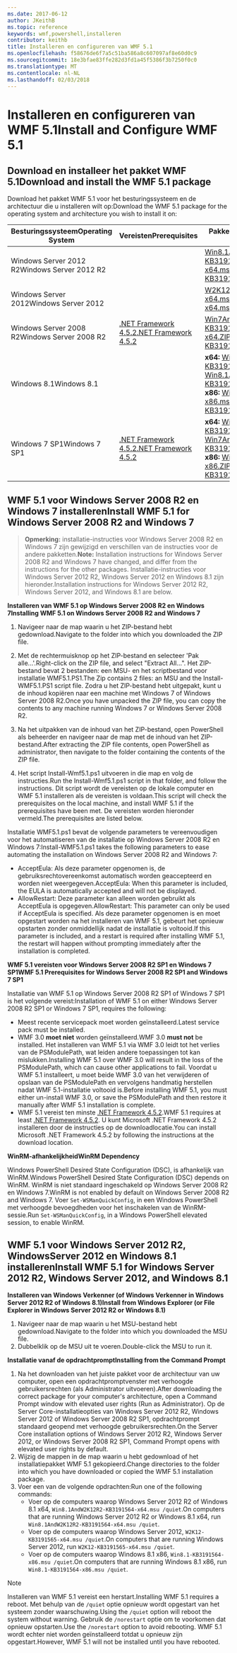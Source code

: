 ```yaml
---
ms.date: 2017-06-12
author: JKeithB
ms.topic: reference
keywords: wmf,powershell,installeren
contributor: keithb
title: Installeren en configureren van WMF 5.1
ms.openlocfilehash: f58676de6f7a5c51ba586a8c607097af8e60d0c9
ms.sourcegitcommit: 18e3bfae83ffe282d3fd1a45f5386f3b7250f0c0
ms.translationtype: MT
ms.contentlocale: nl-NL
ms.lasthandoff: 02/03/2018
---
```

# <a name="install-and-configure-wmf-51"></a><span data-ttu-id="953db-103">Installeren en configureren van WMF 5.1</span><span class="sxs-lookup"><span data-stu-id="953db-103">Install and Configure WMF 5.1</span></span> #


## <a name="download-and-install-the-wmf-51-package"></a><span data-ttu-id="953db-104">Download en installeer het pakket WMF 5.1</span><span class="sxs-lookup"><span data-stu-id="953db-104">Download and install the WMF 5.1 package</span></span>

<span data-ttu-id="953db-105">Download het pakket WMF 5.1 voor het besturingssysteem en de architectuur die u installeren wilt op:</span><span class="sxs-lookup"><span data-stu-id="953db-105">Download the WMF 5.1 package for the operating system and architecture you wish to install it on:</span></span>

| <span data-ttu-id="953db-106">Besturingssysteem</span><span class="sxs-lookup"><span data-stu-id="953db-106">Operating System</span></span>       | <span data-ttu-id="953db-107">Vereisten</span><span class="sxs-lookup"><span data-stu-id="953db-107">Prerequisites</span></span>           | <span data-ttu-id="953db-108">Pakket koppelingen</span><span class="sxs-lookup"><span data-stu-id="953db-108">Package Links</span></span>                          |
|------------------------|-------------------------|----------------------------------------|
| <span data-ttu-id="953db-109">Windows Server 2012 R2</span><span class="sxs-lookup"><span data-stu-id="953db-109">Windows Server 2012 R2</span></span> |                         | <span data-ttu-id="953db-110">[Win8.1AndW2K12R2-KB3191564-x64.msu][]</span><span class="sxs-lookup"><span data-stu-id="953db-110">[Win8.1AndW2K12R2-KB3191564-x64.msu][]</span></span> |
| <span data-ttu-id="953db-111">Windows Server 2012</span><span class="sxs-lookup"><span data-stu-id="953db-111">Windows Server 2012</span></span>    |                         | <span data-ttu-id="953db-112">[W2K12-KB3191565-x64.msu][]</span><span class="sxs-lookup"><span data-stu-id="953db-112">[W2K12-KB3191565-x64.msu][]</span></span>            |
| <span data-ttu-id="953db-113">Windows Server 2008 R2</span><span class="sxs-lookup"><span data-stu-id="953db-113">Windows Server 2008 R2</span></span> | <span data-ttu-id="953db-114">[.NET Framework 4.5.2][]</span><span class="sxs-lookup"><span data-stu-id="953db-114">[.NET Framework 4.5.2][]</span></span>| <span data-ttu-id="953db-115">[Win7AndW2K8R2-KB3191566-x64.ZIP][]</span><span class="sxs-lookup"><span data-stu-id="953db-115">[Win7AndW2K8R2-KB3191566-x64.ZIP][]</span></span>    |
| <span data-ttu-id="953db-116">Windows 8.1</span><span class="sxs-lookup"><span data-stu-id="953db-116">Windows 8.1</span></span>            |                         | <span data-ttu-id="953db-117">**x64:** [Win8.1AndW2K12R2-KB3191564-x64.msu][]</span><span class="sxs-lookup"><span data-stu-id="953db-117">**x64:** [Win8.1AndW2K12R2-KB3191564-x64.msu][]</span></span></br><span data-ttu-id="953db-118">**x86:** [Win8.1-KB3191564-x86.msu][]</span><span class="sxs-lookup"><span data-stu-id="953db-118">**x86:** [Win8.1-KB3191564-x86.msu][]</span></span> |
| <span data-ttu-id="953db-119">Windows 7 SP1</span><span class="sxs-lookup"><span data-stu-id="953db-119">Windows 7 SP1</span></span>          | <span data-ttu-id="953db-120">[.NET Framework 4.5.2][]</span><span class="sxs-lookup"><span data-stu-id="953db-120">[.NET Framework 4.5.2][]</span></span>| <span data-ttu-id="953db-121">**x64:** [Win7AndW2K8R2-KB3191566-x64.ZIP][]</span><span class="sxs-lookup"><span data-stu-id="953db-121">**x64:** [Win7AndW2K8R2-KB3191566-x64.ZIP][]</span></span></br><span data-ttu-id="953db-122">**x86:** [Win7-KB3191566-x86.ZIP][]</span><span class="sxs-lookup"><span data-stu-id="953db-122">**x86:** [Win7-KB3191566-x86.ZIP][]</span></span> |

[.NET Framework 4.5.2]: https://www.microsoft.com/download/details.aspx?id=42642
[W2K12-KB3191565-x64.msu]: https://go.microsoft.com/fwlink/?linkid=839513
[Win7-KB3191566-x86.ZIP]: https://go.microsoft.com/fwlink/?linkid=839522
[Win7AndW2K8R2-KB3191566-x64.ZIP]: https://go.microsoft.com/fwlink/?linkid=839523
[Win8.1-KB3191564-x86.msu]: https://go.microsoft.com/fwlink/?linkid=839521
[Win8.1AndW2K12R2-KB3191564-x64.msu]: https://go.microsoft.com/fwlink/?linkid=839516

## <a name="install-wmf-51-for-windows-server-2008-r2-and-windows-7"></a><span data-ttu-id="953db-129">WMF 5.1 voor Windows Server 2008 R2 en Windows 7 installeren</span><span class="sxs-lookup"><span data-stu-id="953db-129">Install WMF 5.1 for Windows Server 2008 R2 and Windows 7</span></span>

> <span data-ttu-id="953db-130">**Opmerking:** installatie-instructies voor Windows Server 2008 R2 en Windows 7 zijn gewijzigd en verschillen van de instructies voor de andere pakketten.</span><span class="sxs-lookup"><span data-stu-id="953db-130">**Note:** Installation instructions for Windows Server 2008 R2 and Windows 7 have changed, and differ from the instructions for the other packages.</span></span> <span data-ttu-id="953db-131">Installatie-instructies voor Windows Server 2012 R2, Windows Server 2012 en Windows 8.1 zijn hieronder.</span><span class="sxs-lookup"><span data-stu-id="953db-131">Installation instructions for Windows Server 2012 R2, Windows Server 2012, and Windows 8.1 are below.</span></span>

<span data-ttu-id="953db-132">**Installeren van WMF 5.1 op Windows Server 2008 R2 en Windows 7**</span><span class="sxs-lookup"><span data-stu-id="953db-132">**Installing WMF 5.1 on Windows Server 2008 R2 and Windows 7**</span></span>

1. <span data-ttu-id="953db-133">Navigeer naar de map waarin u het ZIP-bestand hebt gedownload.</span><span class="sxs-lookup"><span data-stu-id="953db-133">Navigate to the folder into which you downloaded the ZIP file.</span></span>

2. <span data-ttu-id="953db-134">Met de rechtermuisknop op het ZIP-bestand en selecteer 'Pak alle...'.</span><span class="sxs-lookup"><span data-stu-id="953db-134">Right-click on the ZIP file, and select "Extract All...".</span></span> <span data-ttu-id="953db-135">Het ZIP-bestand bevat 2 bestanden: een MSU- en het scriptbestand voor installatie WMF5.1.PS1.</span><span class="sxs-lookup"><span data-stu-id="953db-135">The Zip contains 2 files: an MSU and the Install-WMF5.1.PS1 script file.</span></span>
<span data-ttu-id="953db-136">Zodra u het ZIP-bestand hebt uitgepakt, kunt u de inhoud kopiëren naar een machine met Windows 7 of Windows Server 2008 R2.</span><span class="sxs-lookup"><span data-stu-id="953db-136">Once you have unpacked the ZIP file, you can copy the contents to any machine running Windows 7 or Windows Server 2008 R2.</span></span>

3. <span data-ttu-id="953db-137">Na het uitpakken van de inhoud van het ZIP-bestand, open PowerShell als beheerder en navigeer naar de map met de inhoud van het ZIP-bestand.</span><span class="sxs-lookup"><span data-stu-id="953db-137">After extracting the ZIP file contents, open PowerShell as administrator, then navigate to the folder containing the contents of the ZIP file.</span></span>

4. <span data-ttu-id="953db-138">Het script Install-Wmf5.1.ps1 uitvoeren in die map en volg de instructies.</span><span class="sxs-lookup"><span data-stu-id="953db-138">Run the Install-Wmf5.1.ps1 script in that folder, and follow the instructions.</span></span> <span data-ttu-id="953db-139">Dit script wordt de vereisten op de lokale computer en WMF 5.1 installeren als de vereisten is voldaan.</span><span class="sxs-lookup"><span data-stu-id="953db-139">This script will check the prerequisites on the local machine, and install WMF 5.1 if the prerequisites have been met.</span></span> <span data-ttu-id="953db-140">De vereisten worden hieronder vermeld.</span><span class="sxs-lookup"><span data-stu-id="953db-140">The prerequisites are listed below.</span></span>

<span data-ttu-id="953db-141">Installatie WMF5.1.ps1 bevat de volgende parameters te vereenvoudigen voor het automatiseren van de installatie op Windows Server 2008 R2 en Windows 7:</span><span class="sxs-lookup"><span data-stu-id="953db-141">Install-WMF5.1.ps1 takes the following parameters to ease automating the installation on Windows Server 2008 R2 and Windows 7:</span></span>

- <span data-ttu-id="953db-142">AcceptEula: Als deze parameter opgenomen is, de gebruiksrechtovereenkomst automatisch worden geaccepteerd en worden niet weergegeven.</span><span class="sxs-lookup"><span data-stu-id="953db-142">AcceptEula: When this parameter is included, the EULA is automatically accepted and will not be displayed.</span></span>
- <span data-ttu-id="953db-143">AllowRestart: Deze parameter kan alleen worden gebruikt als AcceptEula is opgegeven.</span><span class="sxs-lookup"><span data-stu-id="953db-143">AllowRestart: This parameter can only be used if AcceptEula is specified.</span></span> <span data-ttu-id="953db-144">Als deze parameter opgenomen is en moet opgestart worden na het installeren van WMF 5.1, gebeurt het opnieuw opstarten zonder onmiddellijk nadat de installatie is voltooid.</span><span class="sxs-lookup"><span data-stu-id="953db-144">If this parameter is included, and a restart is required after installing WMF 5.1, the restart will happen without prompting immediately after the installation is completed.</span></span>

<span data-ttu-id="953db-145">**WMF 5.1 vereisten voor Windows Server 2008 R2 SP1 en Windows 7 SP1**</span><span class="sxs-lookup"><span data-stu-id="953db-145">**WMF 5.1 Prerequisites for Windows Server 2008 R2 SP1 and Windows 7 SP1**</span></span>

<span data-ttu-id="953db-146">Installatie van WMF 5.1 op Windows Server 2008 R2 SP1 of Windows 7 SP1 is het volgende vereist:</span><span class="sxs-lookup"><span data-stu-id="953db-146">Installation of WMF 5.1 on either Windows Server 2008 R2 SP1 or Windows 7 SP1, requires the following:</span></span>
- <span data-ttu-id="953db-147">Meest recente servicepack moet worden geïnstalleerd.</span><span class="sxs-lookup"><span data-stu-id="953db-147">Latest service pack must be installed.</span></span>
- <span data-ttu-id="953db-148">WMF 3.0 **moet niet** worden geïnstalleerd.</span><span class="sxs-lookup"><span data-stu-id="953db-148">WMF 3.0 **must not** be installed.</span></span> <span data-ttu-id="953db-149">Het installeren van WMF 5.1 via WMF 3.0 leidt tot het verlies van de PSModulePath, wat leiden andere toepassingen tot kan mislukken.</span><span class="sxs-lookup"><span data-stu-id="953db-149">Installing WMF 5.1 over WMF 3.0 will result in the loss of the PSModulePath, which can cause other applications to fail.</span></span> <span data-ttu-id="953db-150">Voordat u WMF 5.1 installeert, u moet beide WMF 3.0 van het verwijderen of opslaan van de PSModulePath en vervolgens handmatig herstellen nadat WMF 5.1-installatie voltooid is.</span><span class="sxs-lookup"><span data-stu-id="953db-150">Before installing WMF 5.1, you must either un-install WMF 3.0, or save the PSModulePath and then restore it manually after WMF 5.1 installation is complete.</span></span>
- <span data-ttu-id="953db-151">WMF 5.1 vereist ten minste [.NET Framework 4.5.2](https://www.microsoft.com/en-ca/download/details.aspx?id=42642).</span><span class="sxs-lookup"><span data-stu-id="953db-151">WMF 5.1 requires at least [.NET Framework 4.5.2](https://www.microsoft.com/en-ca/download/details.aspx?id=42642).</span></span>
<span data-ttu-id="953db-152">U kunt Microsoft .NET Framework 4.5.2 installeren door de instructies op de downloadlocatie.</span><span class="sxs-lookup"><span data-stu-id="953db-152">You can install Microsoft .NET Framework 4.5.2 by following the instructions at the download location.</span></span>

<span data-ttu-id="953db-153">**WinRM-afhankelijkheid**</span><span class="sxs-lookup"><span data-stu-id="953db-153">**WinRM Dependency**</span></span>

<span data-ttu-id="953db-154">Windows PowerShell Desired State Configuration (DSC), is afhankelijk van WinRM.</span><span class="sxs-lookup"><span data-stu-id="953db-154">Windows PowerShell Desired State Configuration (DSC) depends on WinRM.</span></span>
<span data-ttu-id="953db-155">WinRM is niet standaard ingeschakeld op Windows Server 2008 R2 en Windows 7.</span><span class="sxs-lookup"><span data-stu-id="953db-155">WinRM is not enabled by default on Windows Server 2008 R2 and Windows 7.</span></span>
<span data-ttu-id="953db-156">Voer `Set-WSManQuickConfig`, in een Windows PowerShell met verhoogde bevoegdheden voor het inschakelen van de WinRM-sessie.</span><span class="sxs-lookup"><span data-stu-id="953db-156">Run `Set-WSManQuickConfig`, in a Windows PowerShell elevated session, to enable WinRM.</span></span>


## <a name="install-wmf-51-for-windows-server-2012-r2-windows-server-2012-and-windows-81"></a><span data-ttu-id="953db-157">WMF 5.1 voor Windows Server 2012 R2, WindowsServer 2012 en Windows 8.1 installeren</span><span class="sxs-lookup"><span data-stu-id="953db-157">Install WMF 5.1 for Windows Server 2012 R2, Windows Server 2012, and Windows 8.1</span></span>
<span data-ttu-id="953db-158">**Installeren van Windows Verkenner (of Windows Verkenner in Windows Server 2012 R2 of Windows 8.1)**</span><span class="sxs-lookup"><span data-stu-id="953db-158">**Install from Windows Explorer (or File Explorer in Windows Server 2012 R2 or Windows 8.1)**</span></span>

1. <span data-ttu-id="953db-159">Navigeer naar de map waarin u het MSU-bestand hebt gedownload.</span><span class="sxs-lookup"><span data-stu-id="953db-159">Navigate to the folder into which you downloaded the MSU file.</span></span>
2. <span data-ttu-id="953db-160">Dubbelklik op de MSU uit te voeren.</span><span class="sxs-lookup"><span data-stu-id="953db-160">Double-click the MSU to run it.</span></span>

<span data-ttu-id="953db-161">**Installatie vanaf de opdrachtprompt**</span><span class="sxs-lookup"><span data-stu-id="953db-161">**Installing from the Command Prompt**</span></span>

1. <span data-ttu-id="953db-162">Na het downloaden van het juiste pakket voor de architectuur van uw computer, open een opdrachtpromptvenster met verhoogde gebruikersrechten (als Administrator uitvoeren).</span><span class="sxs-lookup"><span data-stu-id="953db-162">After downloading the correct package for your computer's architecture, open a Command Prompt window with elevated user rights (Run as Administrator).</span></span> <span data-ttu-id="953db-163">Op de Server Core-installatieopties van Windows Server 2012 R2, Windows Server 2012 of Windows Server 2008 R2 SP1, opdrachtprompt standaard geopend met verhoogde gebruikersrechten.</span><span class="sxs-lookup"><span data-stu-id="953db-163">On the Server Core installation options of Windows Server 2012 R2, Windows Server 2012, or Windows Server 2008 R2 SP1, Command Prompt opens with elevated user rights by default.</span></span>
2. <span data-ttu-id="953db-164">Wijzig de mappen in de map waarin u hebt gedownload of het installatiepakket WMF 5.1 gekopieerd.</span><span class="sxs-lookup"><span data-stu-id="953db-164">Change directories to the folder into which you have downloaded or copied the WMF 5.1 installation package.</span></span>
3. <span data-ttu-id="953db-165">Voer een van de volgende opdrachten:</span><span class="sxs-lookup"><span data-stu-id="953db-165">Run one of the following commands:</span></span>
   - <span data-ttu-id="953db-166">Voer op de computers waarop Windows Server 2012 R2 of Windows 8.1 x64, `Win8.1AndW2K12R2-KB3191564-x64.msu /quiet`.</span><span class="sxs-lookup"><span data-stu-id="953db-166">On computers that are running Windows Server 2012 R2 or Windows 8.1 x64, run `Win8.1AndW2K12R2-KB3191564-x64.msu /quiet`.</span></span>
   - <span data-ttu-id="953db-167">Voer op de computers waarop Windows Server 2012, `W2K12-KB3191565-x64.msu /quiet`.</span><span class="sxs-lookup"><span data-stu-id="953db-167">On computers that are running Windows Server 2012, run `W2K12-KB3191565-x64.msu /quiet`.</span></span>
   - <span data-ttu-id="953db-168">Voer op de computers waarop Windows 8.1 x86, `Win8.1-KB3191564-x86.msu /quiet`.</span><span class="sxs-lookup"><span data-stu-id="953db-168">On computers that are running Windows 8.1 x86, run `Win8.1-KB3191564-x86.msu /quiet`.</span></span>

> [!NOTE]
> <span data-ttu-id="953db-169">Installeren van WMF 5.1 vereist een herstart.</span><span class="sxs-lookup"><span data-stu-id="953db-169">Installing WMF 5.1 requires a reboot.</span></span> <span data-ttu-id="953db-170">Met behulp van de `/quiet` optie opnieuw wordt opgestart van het systeem zonder waarschuwing.</span><span class="sxs-lookup"><span data-stu-id="953db-170">Using the `/quiet` option will reboot the system without warning.</span></span>
> <span data-ttu-id="953db-171">Gebruik de `/norestart` optie om te voorkomen dat opnieuw opstarten.</span><span class="sxs-lookup"><span data-stu-id="953db-171">Use the `/norestart` option to avoid rebooting.</span></span> <span data-ttu-id="953db-172">WMF 5.1 wordt echter niet worden geïnstalleerd totdat u opnieuw zijn opgestart.</span><span class="sxs-lookup"><span data-stu-id="953db-172">However, WMF 5.1 will not be installed until you have rebooted.</span></span>
